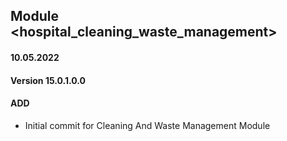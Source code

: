 ## Module <hospital_cleaning_waste_management>

#### 10.05.2022
#### Version 15.0.1.0.0
#### ADD
- Initial commit for Cleaning And Waste Management Module
